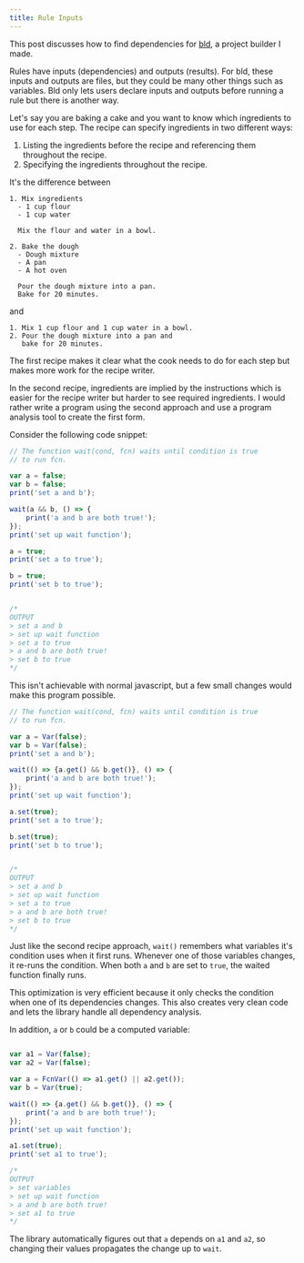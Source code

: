 ```yaml
---
title: Rule Inputs
---
```


This post discusses how to find dependencies for [bld](bld.html), a project builder I made.

Rules have inputs (dependencies) and outputs (results). For bld, these inputs and outputs are files, but they could be many other things such as variables. Bld only lets users declare inputs and outputs before running a rule but there is another way.

Let's say you are baking a cake and you want to know which ingredients to use for each step. The recipe can specify ingredients in two different ways:

1. Listing the ingredients before the recipe and referencing them throughout the recipe.
2. Specifying the ingredients throughout the recipe.

It's the difference between

```
1. Mix ingredients
  - 1 cup flour
  - 1 cup water

  Mix the flour and water in a bowl.

2. Bake the dough
  - Dough mixture
  - A pan
  - A hot oven

  Pour the dough mixture into a pan.
  Bake for 20 minutes.
```

and

```
1. Mix 1 cup flour and 1 cup water in a bowl.
2. Pour the dough mixture into a pan and
   bake for 20 minutes.
```

The first recipe makes it clear what the cook needs to do for each step but makes more work for the recipe writer.

In the second recipe, ingredients are implied by the instructions which is easier for the recipe writer but harder to see required ingredients. I would rather write a program using the second approach and use a program analysis tool to create the first form.

Consider the following code snippet:

```js
// The function wait(cond, fcn) waits until condition is true
// to run fcn.

var a = false;
var b = false;
print('set a and b');

wait(a && b, () => {
    print('a and b are both true!');
});
print('set up wait function');

a = true;
print('set a to true');

b = true;
print('set b to true');


/*
OUTPUT
> set a and b
> set up wait function
> set a to true
> a and b are both true!
> set b to true
*/
```

This isn't achievable with normal javascript, but a few small changes would make this program possible.

```js
// The function wait(cond, fcn) waits until condition is true
// to run fcn.

var a = Var(false);
var b = Var(false);
print('set a and b');

wait(() => {a.get() && b.get()}, () => {
    print('a and b are both true!');
});
print('set up wait function');

a.set(true);
print('set a to true');

b.set(true);
print('set b to true');


/*
OUTPUT
> set a and b
> set up wait function
> set a to true
> a and b are both true!
> set b to true
*/
```

Just like the second recipe approach, `wait()` remembers what variables it's condition uses when it first runs. Whenever one of those variables changes, it re-runs the condition. When both `a` and `b` are set to `true`, the waited function finally runs.

This optimization is very efficient because it only checks the condition when one of its dependencies changes. This also creates very clean code and lets the library handle all dependency analysis.

In addition, `a` or `b` could be a computed variable:

```js

var a1 = Var(false);
var a2 = Var(false);

var a = FcnVar(() => a1.get() || a2.get());
var b = Var(true);

wait(() => {a.get() && b.get()}, () => {
    print('a and b are both true!');
});
print('set up wait function');

a1.set(true);
print('set a1 to true');

/*
OUTPUT
> set variables
> set up wait function
> a and b are both true!
> set a1 to true
*/
```

The library automatically figures out that `a` depends on `a1` and `a2`, so changing their values propagates the change up to `wait`.